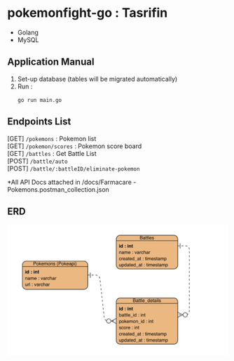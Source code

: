 # pokemonfight-go : Tasrifin

- Golang
- MySQL

## Application Manual
1. Set-up database (tables will be migrated automatically)
2. Run :
   ```
   go run main.go
   ```

## Endpoints List
[GET] `/pokemons` : Pokemon list </br>
[GET] `/pokemon/scores` : Pokemon score board </br>
[GET] `/battles` : Get Battle List </br>
[POST] `/battle/auto` </br>
[POST] `/battle/:battleID/eliminate-pokemon` </br>

*All API Docs attached in /docs/Farmacare - Pokemons.postman_collection.json

## ERD
![ERD](https://raw.githubusercontent.com/Tasrifin/pokemonfight-go/develop/docs/POKEMON%20-%20ERD.png)
